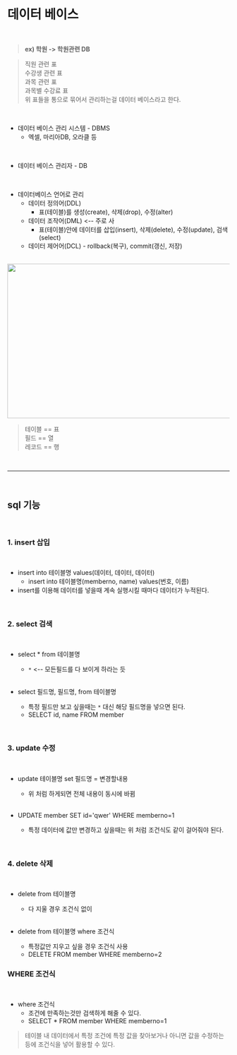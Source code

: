 # **데이터 베이스**

<br>

> **ex) 학원 -> 학원관련 DB**

>직원 관련 표 <br>
>수강생 관련 표 <br>
>과목 관련 표 <br>
>과목별 수강료 표 <br>
>위 표들을 통으로 묶어서 관리하는걸 데이터 베이스라고 한다. <br>

<br>
 

- 데이터 베이스 관리 시스템 - DBMS
    - 엑셀, 마리아DB, 오라클 등

 <br>

- 데이터 베이스 관리자 - DB

 <br>

- 데이터베이스 언어로 관리
    - 데이터 정의어(DDL) 
        - 표(테이블)를 생성(create), 삭제(drop), 수정(alter)
    - 데이터 조작어(DML) <-- 주로 사
        - 표(테이블)안에 데이터를 삽입(insert), 삭제(delete), 수정(update), 검색(select)
    - 데이터 제어어(DCL) - rollback(복구), commit(갱신, 저장)


<br>

<img src="https://img1.daumcdn.net/thumb/R1280x0/?scode=mtistory2&fname=https%3A%2F%2Fblog.kakaocdn.net%2Fdn%2FXdyyc%2FbtrTqfQr1A8%2FXq2edxjoXSdTwfZjOwECw0%2Fimg.png" width="800" height="350">

<br>

> 테이블 == 표<br>
> 필드 == 열<br>
> 레코드 == 행

<br>

----

<br>

## **sql 기능**

<br>

### **1. insert 삽입**

<br>

- insert into 테이블명 values(데이터, 데이터, 데이터)
    - insert into 테이블명(memberno, name) values(번호, 이름)
- insert를 이용해 데이터를 넣을때 계속 실행시킬 때마다 데이터가 누적된다.

<br>

### **2. select 검색**

<br>

- select * from 테이블명
    - `*` <-- 모든필드를 다 보이게 하라는 듯

    <br>

- select 필드명, 필드명, from 테이블명

    - 특정 필드만 보고 싶을때는 `*` 대신 해당 필드명을 넣으면 된다.
    - SELECT id, name FROM member

<br>

### **3. update 수정**

<br>

- update 테이블명 set 필드명 = 변경할내용
    - 위 처럼 하게되면 전체 내용이 동시에 바뀜

    <br>

- UPDATE member SET id='qwer' WHERE memberno=1
    - 특정 데이터에 값만 변경하고 싶을때는 위 처럼 조건식도 같이 걸어줘야 된다.

<br>

### **4. delete 삭제**

<br>

- delete  from 테이블명
    - 다 지울 경우 조건식 없이

    <br>

- delete  from 테이블명 where 조건식
    - 특정값만 지우고 싶을 경우 조건식 사용
    - DELETE FROM member WHERE memberno=2


### **WHERE 조건식**

<br>

- where 조건식
    - 조건에 만족하는것만 검색하게 해줄 수 있다.
    - SELECT * FROM member WHERE memberno=1

> 테이블 내 데이터에서 특정 조건에 특정 값을 찾아보거나 아니면 값을 수정하는 등에 조건식을 넣어 활용할 수 있다.